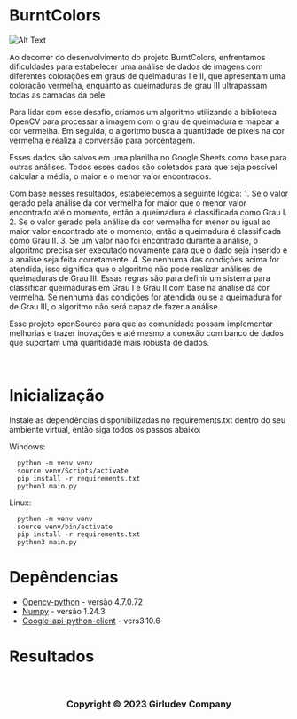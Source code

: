 # BurntColors

![Alt Text](https://media.giphy.com/media/pQmWjYrz39YAg/giphy.gif)

Ao decorrer do desenvolvimento do projeto BurntColors, enfrentamos dificuldades para estabelecer uma análise de dados de imagens com diferentes colorações em graus de queimaduras I e II, que apresentam uma coloração vermelha, enquanto as queimaduras de grau III ultrapassam todas as camadas da pele.

Para lidar com esse desafio, criamos um algoritmo utilizando a biblioteca OpenCV para processar a imagem com o grau de queimadura e mapear a cor vermelha. Em seguida, o algoritmo busca a quantidade de pixels na cor vermelha e realiza a conversão para porcentagem.

Esses dados são salvos em uma planilha no Google Sheets como base para outras análises. Todos esses dados são coletados para que seja possível calcular a média, o maior e o menor valor encontrados.

Com base nesses resultados, estabelecemos a seguinte lógica: 
    1. Se o valor gerado pela análise da cor vermelha for maior que o menor valor encontrado até o momento, então a queimadura é classificada como Grau I.
    2. Se o valor gerado pela análise da cor vermelha for menor ou igual ao maior valor encontrado até o momento, então a queimadura é classificada como Grau II.
    3. Se um valor não foi encontrado durante a análise, o algoritmo precisa ser executado novamente para que o dado seja inserido e a análise seja feita corretamente.
    4. Se nenhuma das condições acima for atendida, isso significa que o algoritmo não pode realizar análises de queimaduras de Grau III.
Essas regras são para definir um sistema para classificar queimaduras em Grau I e Grau II com base na análise da cor vermelha. Se nenhuma das condições for atendida ou se a queimadura for de Grau III, o algoritmo não será capaz de fazer a análise. 

Esse projeto openSource para que as comunidade possam implementar melhorias e trazer inovações e até mesmo a conexão com banco de dados que suportam uma quantidade mais robusta de dados.

</br>

# Inicialização

Instale as dependências disponibilizadas no requirements.txt dentro do seu ambiente virtual, então siga todos os passos abaixo:

Windows:

```
  python -m venv venv
  source venv/Scripts/activate
  pip install -r requirements.txt
  python3 main.py

```

Linux:

```
  python -m venv venv
  source venv/bin/activate
  pip install -r requirements.txt
  python3 main.py

```

# Depêndencias

- [Opencv-python](https://opencv.org/) - versão 4.7.0.72
- [Numpy](https://numpy.org/) - versão 1.24.3
- [Google-api-python-client](https://developers.google.com/sheets/api/guides/libraries?hl=pt-br#python) - vers3.10.6


# Resultados 

<br>
 <h3 align="center">
      <p>Copyright © 2023 Girludev Company</p>
    
 </h3>




